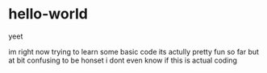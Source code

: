 # hello-world
yeet

im right now trying to learn some basic code its actully pretty fun so far but at bit confusing to be honset
i dont even know if this is actual coding 
